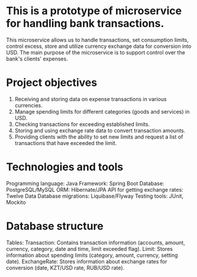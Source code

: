 # This is a prototype of microservice for handling bank transactions.

This microservice allows us to handle transactions, set consumption limits, control excess, store and utilize currency exchange data for conversion into USD.
The main purpose of the microservice is to support control over the bank's clients' expenses.

# Project objectives
1. Receiving and storing data on expense transactions in various currencies.
2. Manage spending limits for different categories (goods and services) in USD.
3. Checking transactions for exceeding established limits.
4. Storing and using exchange rate data to convert transaction amounts.
5. Providing clients with the ability to set new limits and request a list of transactions that have exceeded the limit.

# Technologies and tools

Programming language: Java
Framework: Spring Boot
Database: PostgreSQL/MySQL
ORM: Hibernate/JPA
API for getting exchange rates: Twelve Data
Database migrations: Liquibase/Flyway
Testing tools: JUnit, Mockito

# Database structure
Tables:
Transaction: Contains transaction information (accounts, amount, currency, category, date and time, limit exceeded flag).
Limit: Stores information about spending limits (category, amount, currency, setting date).
ExchangeRate: Stores information about exchange rates for conversion (date, KZT/USD rate, RUB/USD rate).
